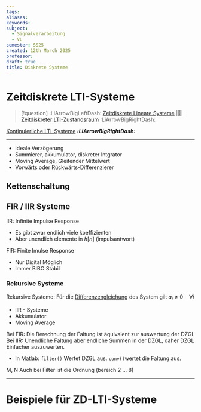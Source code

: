 ```yaml
---
tags: 
aliases: 
keywords: 
subject:
  - Signalverarbeitung
  - VL
semester: SS25
created: 12th March 2025
professor:
draft: true
title: Diskrete Systeme
---
```


# Zeitdiskrete LTI-Systeme

> [!question] :LiArrowBigLeftDash: [Zeitdiskrete Lineare Systeme](Zeitdiskrete%20Lineare%20Systeme.md) |📍| [Zeitdiskreter LTI-Zustandsraum](Zeitdiskreter%20LTI-Zustandsraum.md) :LiArrowBigRightDash:

[Kontinuierliche LTI-Systeme](LTI-Systeme.md) ***:LiArrowBigRightDash:***

---

- Ideale Verzögerung
- Summierer, akkumulator, diskreter Intgrator
- Moving Average, Gleitender Mittelwert
- Vorwärts oder Rückwärts-Differenzierer

## Kettenschaltung

## FIR / IIR Systeme

IIR: Infinite Impulse Response
- Es gibt zwar endlich viele koeffizienten
- Aber unendlich elemente in $h[n]$ (impulsantwort)


FIR: Finite Imulse Response
- Nur Digital Möglich
- Immer BIBO Stabil


### Rekursive Systeme

Rekursive Systeme: Für die [Differenzengleichung](../Mathematik/Analysis/Differenzengleichung.md#^DZGL) des System gilt $a_{i}\neq 0 \quad\forall i$
- IIR - Systeme
- Akkumulator
- Moving Average

Bei FIR: Die Berechnung der Faltung ist äquivalent zur auswertung der DZGL
Bei IIR: Unendliche Faltung aber endliche Summen in der DZGL, daher DZGL Einfacher auszuwerten. 
- In Matlab: `filter()` Wertet DZGL aus. `conv()`wertet die Faltung aus.

M, N Auch bei Filter ist die Ordnung (bereich 2 ... 8)

---

# Beispiele für ZD-LTI-Systeme


